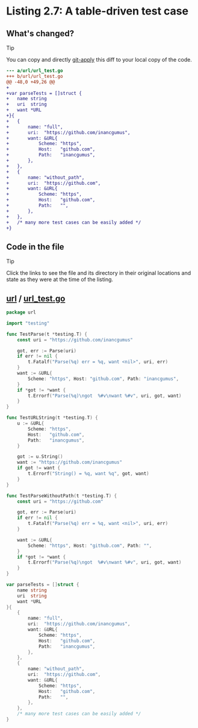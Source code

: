 # Listing 2.7: A table-driven test case

## What's changed?

> [!TIP]
> You can copy and directly [git-apply](https://tldr.inbrowser.app/pages/common/git-apply) this diff to your local copy of the code.

```diff
--- a/url/url_test.go
+++ b/url/url_test.go
@@ -48,0 +49,26 @@
+
+var parseTests = []struct {
+	name string
+	uri  string
+	want *URL
+}{
+	{
+		name: "full",
+		uri:  "https://github.com/inancgumus",
+		want: &URL{
+			Scheme: "https",
+			Host:   "github.com",
+			Path:   "inancgumus",
+		},
+	},
+	{
+		name: "without_path",
+		uri:  "https://github.com",
+		want: &URL{
+			Scheme: "https",
+			Host:   "github.com",
+			Path:   "",
+		},
+	},
+	/* many more test cases can be easily added */
+}

```
## Code in the file

> [!TIP]
> Click the links to see the file and its directory in their original locations and state as they were at the time of the listing.

## [url](https://github.com/inancgumus/gobyexample/blob/b55f5e2245e6db495894bed932beade825fa7537/url) / [url_test.go](https://github.com/inancgumus/gobyexample/blob/b55f5e2245e6db495894bed932beade825fa7537/url/url_test.go)

```go
package url

import "testing"

func TestParse(t *testing.T) {
	const uri = "https://github.com/inancgumus"

	got, err := Parse(uri)
	if err != nil {
		t.Fatalf("Parse(%q) err = %q, want <nil>", uri, err)
	}
	want := &URL{
		Scheme: "https", Host: "github.com", Path: "inancgumus",
	}
	if *got != *want {
		t.Errorf("Parse(%q)\ngot  %#v\nwant %#v", uri, got, want)
	}
}

func TestURLString(t *testing.T) {
	u := &URL{
		Scheme: "https",
		Host:   "github.com",
		Path:   "inancgumus",
	}

	got := u.String()
	want := "https://github.com/inancgumus"
	if got != want {
		t.Errorf("String() = %q, want %q", got, want)
	}
}

func TestParseWithoutPath(t *testing.T) {
	const uri = "https://github.com"

	got, err := Parse(uri)
	if err != nil {
		t.Fatalf("Parse(%q) err = %q, want <nil>", uri, err)
	}

	want := &URL{
		Scheme: "https", Host: "github.com", Path: "",
	}
	if *got != *want {
		t.Errorf("Parse(%q)\ngot  %#v\nwant %#v", uri, got, want)
	}
}

var parseTests = []struct {
	name string
	uri  string
	want *URL
}{
	{
		name: "full",
		uri:  "https://github.com/inancgumus",
		want: &URL{
			Scheme: "https",
			Host:   "github.com",
			Path:   "inancgumus",
		},
	},
	{
		name: "without_path",
		uri:  "https://github.com",
		want: &URL{
			Scheme: "https",
			Host:   "github.com",
			Path:   "",
		},
	},
	/* many more test cases can be easily added */
}
```


